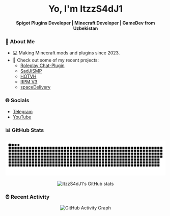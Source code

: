<h1 align="center">Yo, I'm ItzzS4dJ1</h1>

<p align="center">
  <b>Spigot Plugins Developer | Minecraft Developer | GameDev from Uzbekistan</b>
</p>

### 🚀 About Me

- 💻 Making Minecraft mods and plugins since 2023.
- 🌟 Check out some of my recent projects:
  - [Roleplay Chat-Plugin](https://github.com/ItzzS4dJ1/Roleplay-Chat-Plugin)
  - [SadJiSMP](https://github.com/ItzzS4dJ1/SadJiSMP)
  - [HOTVH](https://github.com/ItzzS4dJ1/HOTVH)
  - [RPM V3](https://github.com/ItzzS4dJ1/RolePlayManagerV3)
  - [spaceDelivery](https://github.com/ItzzS4dJ1/spaceDelivery)

### 🌐 Socials

- [Telegram](https://www.t.me/SoloDevelopment)
- [YouTube](https://www.youtube.com/@itzzsadji2287)

### 📊 GitHub Stats

![snake gif](https://github.com/ItzzS4dJ1/ItzzS4dJ1/blob/output/github-snake-dark.svg)
<p align="center">
  <img src="https://github-readme-stats.vercel.app/api?username=ItzzS4dJ1&show_icons=true&theme=tokyonight" alt="ItzzS4dJ1's GitHub stats" />
</p>

### ⏰ Recent Activity

<p align="center">
  <img src="https://github-readme-activity-graph.cyclic.app/graph?username=ItzzS4dJ1&theme=tokyo-night" alt="GitHub Activity Graph"/>
</p>
